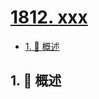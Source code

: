 # [1812. xxx](https://github.com/Tdahuyou/TNotes.leetcode/tree/main/notes/1812.%20xxx)

<!-- region:toc -->

- [1. 📝 概述](#1--概述)

<!-- endregion:toc -->

## 1. 📝 概述
